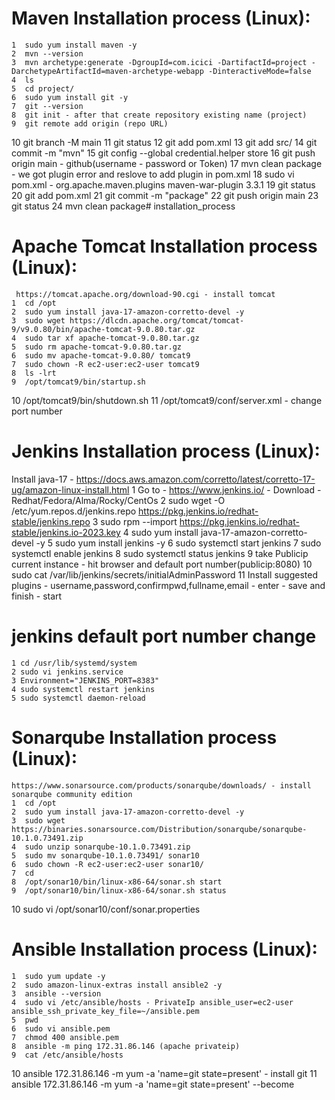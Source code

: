# Maven Installation process (Linux):
    1  sudo yum install maven -y
    2  mvn --version
    3  mvn archetype:generate -DgroupId=com.icici -DartifactId=project -DarchetypeArtifactId=maven-archetype-webapp -DinteractiveMode=false
    4  ls
    5  cd project/
    6  sudo yum install git -y
    7  git --version
    8  git init - after that create repository existing name (project)
    9  git remote add origin (repo URL)
   10  git branch -M main
   11  git status
   12  git add pom.xml 
   13  git add src/
   14  git commit -m "mvn"
   15  git config --global credential.helper store
   16  git push origin main - github(username - password or Token)
   17  mvn clean package - we got plugin error and reslove to add plugin in pom.xml
   18  sudo vi pom.xml - 
     <plugins>
      <plugin>
        <groupId>org.apache.maven.plugins</groupId>
        <artifactId>maven-war-plugin</artifactId>
        <version>3.3.1</version>
      </plugin>
     </plugins>
   19  git status
   20  git add pom.xml 
   21  git commit -m "package"
   22  git push origin main
   23  git status
   24  mvn clean package# installation_process

# Apache Tomcat Installation process (Linux): 
     https://tomcat.apache.org/download-90.cgi - install tomcat
    1  cd /opt
    2  sudo yum install java-17-amazon-corretto-devel -y
    3  sudo wget https://dlcdn.apache.org/tomcat/tomcat-9/v9.0.80/bin/apache-tomcat-9.0.80.tar.gz
    4  sudo tar xf apache-tomcat-9.0.80.tar.gz 
    5  sudo rm apache-tomcat-9.0.80.tar.gz 
    6  sudo mv apache-tomcat-9.0.80/ tomcat9
    7  sudo chown -R ec2-user:ec2-user tomcat9
    8  ls -lrt
    9  /opt/tomcat9/bin/startup.sh
   10  /opt/tomcat9/bin/shutdown.sh
   11  /opt/tomcat9/conf/server.xml - change port number

# Jenkins Installation process (Linux): 
   Install java-17 - https://docs.aws.amazon.com/corretto/latest/corretto-17-ug/amazon-linux-install.html 
   1 Go to - https://www.jenkins.io/ - Download - Redhat/Fedora/Alma/Rocky/CentOs
   2 sudo wget -O /etc/yum.repos.d/jenkins.repo https://pkg.jenkins.io/redhat-stable/jenkins.repo
   3 sudo rpm --import https://pkg.jenkins.io/redhat-stable/jenkins.io-2023.key
   4 sudo yum install java-17-amazon-corretto-devel -y
   5 sudo yum install jenkins -y
   6 sudo systemctl start jenkins 
   7 sudo systemctl enable jenkins
   8 sudo systemctl status jenkins 
   9 take Publicip current instance - hit browser and default port number(publicip:8080)
   10 sudo cat /var/lib/jenkins/secrets/initialAdminPassword
   11 Install suggested plugins - username,password,confirmpwd,fullname,email - enter - save and finish - start
   
# jenkins default port number change 
    1 cd /usr/lib/systemd/system
    2 sudo vi jenkins.service
    3 Environment="JENKINS_PORT=8383"
    4 sudo systemctl restart jenkins
    5 sudo systemctl daemon-reload 

#  Sonarqube Installation process (Linux):
    https://www.sonarsource.com/products/sonarqube/downloads/ - install sonarqube community edition
    1  cd /opt
    2  sudo yum install java-17-amazon-corretto-devel -y
    3  sudo wget https://binaries.sonarsource.com/Distribution/sonarqube/sonarqube-10.1.0.73491.zip
    4  sudo unzip sonarqube-10.1.0.73491.zip 
    5  sudo mv sonarqube-10.1.0.73491/ sonar10
    6  sudo chown -R ec2-user:ec2-user sonar10/
    7  cd 
    8  /opt/sonar10/bin/linux-x86-64/sonar.sh start
    9  /opt/sonar10/bin/linux-x86-64/sonar.sh status
   10  sudo vi /opt/sonar10/conf/sonar.properties

# Ansible Installation process (Linux):
    1  sudo yum update -y
    2  sudo amazon-linux-extras install ansible2 -y
    3  ansible --version
    4  sudo vi /etc/ansible/hosts - PrivateIp ansible_user=ec2-user ansible_ssh_private_key_file=~/ansible.pem
    5  pwd
    6  sudo vi ansible.pem
    7  chmod 400 ansible.pem
    8  ansible -m ping 172.31.86.146 (apache privateip)
    9  cat /etc/ansible/hosts
   10  ansible 172.31.86.146 -m yum -a 'name=git state=present' - install git 
   11  ansible 172.31.86.146 -m yum -a 'name=git state=present' --become 
